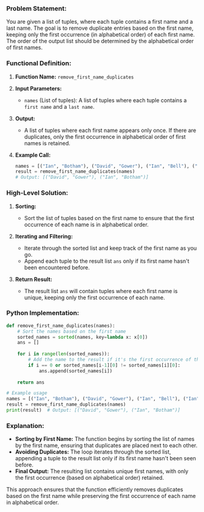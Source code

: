 ### Problem Statement:
You are given a list of tuples, where each tuple contains a first name and a last name. The goal is to remove duplicate entries based on the first name, keeping only the first occurrence (in alphabetical order) of each first name. The order of the output list should be determined by the alphabetical order of first names.

### Functional Definition:
1. **Function Name:** `remove_first_name_duplicates`
2. **Input Parameters:**
   - `names` (List of tuples): A list of tuples where each tuple contains a `first name` and a `last name`.
   
3. **Output:**
   - A list of tuples where each first name appears only once. If there are duplicates, only the first occurrence in alphabetical order of first names is retained.

4. **Example Call:**
   ```python
   names = [("Ian", "Botham"), ("David", "Gower"), ("Ian", "Bell"), ("Ian", "Chappell")]
   result = remove_first_name_duplicates(names)
   # Output: [("David", "Gower"), ("Ian", "Botham")]
   ```

### High-Level Solution:
1. **Sorting:**
   - Sort the list of tuples based on the first name to ensure that the first occurrence of each name is in alphabetical order.
   
2. **Iterating and Filtering:**
   - Iterate through the sorted list and keep track of the first name as you go.
   - Append each tuple to the result list `ans` only if its first name hasn't been encountered before.

3. **Return Result:**
   - The result list `ans` will contain tuples where each first name is unique, keeping only the first occurrence of each name.

### Python Implementation:

```python
def remove_first_name_duplicates(names):
    # Sort the names based on the first name
    sorted_names = sorted(names, key=lambda x: x[0])
    ans = []
    
    for i in range(len(sorted_names)):
        # Add the name to the result if it's the first occurrence of that first name
        if i == 0 or sorted_names[i-1][0] != sorted_names[i][0]:
            ans.append(sorted_names[i])
    
    return ans

# Example usage
names = [("Ian", "Botham"), ("David", "Gower"), ("Ian", "Bell"), ("Ian", "Chappell")]
result = remove_first_name_duplicates(names)
print(result)  # Output: [("David", "Gower"), ("Ian", "Botham")]
```

### Explanation:
- **Sorting by First Name:** The function begins by sorting the list of names by the first name, ensuring that duplicates are placed next to each other.
- **Avoiding Duplicates:** The loop iterates through the sorted list, appending a tuple to the result list only if its first name hasn't been seen before.
- **Final Output:** The resulting list contains unique first names, with only the first occurrence (based on alphabetical order) retained.

This approach ensures that the function efficiently removes duplicates based on the first name while preserving the first occurrence of each name in alphabetical order.
